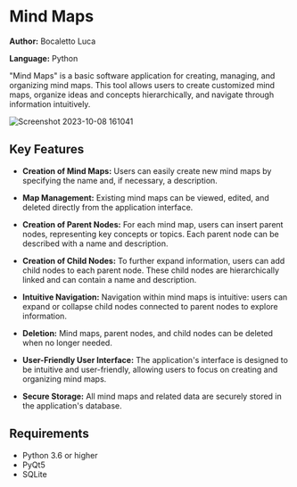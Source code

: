 # Mind Maps

**Author:** Bocaletto Luca

**Language:** Python

"Mind Maps" is a basic software application for creating, managing, and organizing mind maps. This tool allows users to create customized mind maps, organize ideas and concepts hierarchically, and navigate through information intuitively.

![Screenshot 2023-10-08 161041](https://github.com/elektronoide/Mind-Maps-Free/assets/134635227/4225b53a-9dcd-47ca-98e8-9bd441583e4f)

## Key Features

- **Creation of Mind Maps:** Users can easily create new mind maps by specifying the name and, if necessary, a description.

- **Map Management:** Existing mind maps can be viewed, edited, and deleted directly from the application interface.

- **Creation of Parent Nodes:** For each mind map, users can insert parent nodes, representing key concepts or topics. Each parent node can be described with a name and description.

- **Creation of Child Nodes:** To further expand information, users can add child nodes to each parent node. These child nodes are hierarchically linked and can contain a name and description.

- **Intuitive Navigation:** Navigation within mind maps is intuitive: users can expand or collapse child nodes connected to parent nodes to explore information.

- **Deletion:** Mind maps, parent nodes, and child nodes can be deleted when no longer needed.

- **User-Friendly User Interface:** The application's interface is designed to be intuitive and user-friendly, allowing users to focus on creating and organizing mind maps.

- **Secure Storage:** All mind maps and related data are securely stored in the application's database.

## Requirements

- Python 3.6 or higher
- PyQt5
- SQLite
